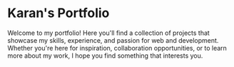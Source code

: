 # Karan's Portfolio

Welcome to my portfolio! Here you'll find a collection of projects that showcase my skills, experience, and passion for web and development. Whether you're here for inspiration, collaboration opportunities, or to learn more about my work, I hope you find something that interests you.
